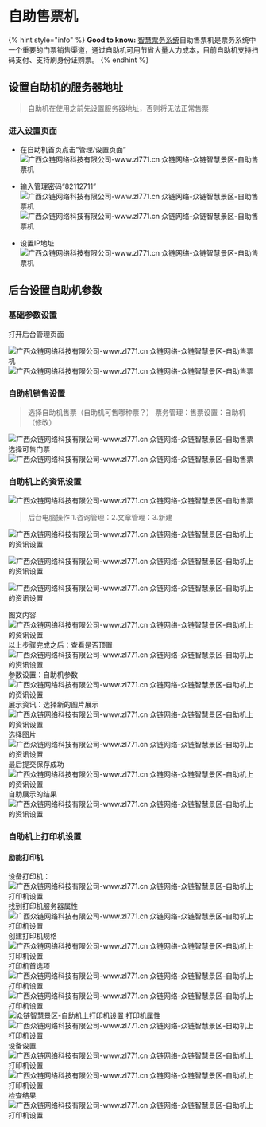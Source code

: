 # 自助售票机

{% hint style="info" %}
**Good to know:** [智慧票务系统](https://www.zl771.cn)自助售票机是票务系统中一个重要的门票销售渠道，通过自助机可用节省大量人力成本，目前自助机支持扫码支付、支持刷身份证购票。
{% endhint %}

## 设置自助机的服务器地址

> 自助机在使用之前先设置服务器地址，否则将无法正常售票

### 进入设置页面

* 在自助机首页点击“管理/设置页面”
  ![广西众链网络科技有限公司-www.zl771.cn 众链网络-众链智慧景区-自助售票机](imgs/clip_image002.jpg)

* 输入管理密码“82112711”
   ![广西众链网络科技有限公司-www.zl771.cn 众链网络-众链智慧景区-自助售票机](imgs/clip_image006-16395329517813.jpg)
   ![广西众链网络科技有限公司-www.zl771.cn 众链网络-众链智慧景区-自助售票机](imgs/image-20211215094937203.png)

* 设置IP地址
![广西众链网络科技有限公司-www.zl771.cn 众链网络-众链智慧景区-自助售票机](imgs/image-20211215094947384.png)

## 后台设置自助机参数

### 基础参数设置

打开后台管理页面

![广西众链网络科技有限公司-www.zl771.cn 众链网络-众链智慧景区-自助售票机](imgs/clip_image002-16395332671624.jpg)
![广西众链网络科技有限公司-www.zl771.cn 众链网络-众链智慧景区-自助售票](imgs/clip_image004-16395332671625.jpg)

### 自助机销售设置

>选择自助机售票（自助机可售哪种票？）
票务管理：售票设置：自助机（修改）

![广西众链网络科技有限公司-www.zl771.cn 众链网络-众链智慧景区-自助售票](imgs/clip_image006-16395332671636.jpg)
选择可售门票
![广西众链网络科技有限公司-www.zl771.cn 众链网络-众链智慧景区-自助售票](imgs/clip_image008.jpg)

### 自助机上的资讯设置

![广西众链网络科技有限公司-www.zl771.cn 众链网络-众链智慧景区-自助售票](imgs/clip_image002-16395336004957.jpg)

>后台电脑操作
1.咨询管理：2.文章管理：3.新建

![广西众链网络科技有限公司-www.zl771.cn 众链网络-众链智慧景区-自助机上的资讯设置](imgs/clip_image004-16395336004958.jpg)

![广西众链网络科技有限公司-www.zl771.cn 众链网络-众链智慧景区-自助机上的资讯设置](imgs/clip_image006-163953360049610.jpg)

![广西众链网络科技有限公司-www.zl771.cn 众链网络-众链智慧景区-自助机上的资讯设置](imgs/clip_image008-16395336004969.jpg)

图文内容
![广西众链网络科技有限公司-www.zl771.cn 众链网络-众链智慧景区-自助机上的资讯设置](imgs/clip_image010.jpg)
以上步骤完成之后：查看是否顶置
![广西众链网络科技有限公司-www.zl771.cn 众链网络-众链智慧景区-自助机上的资讯设置](imgs/clip_image012.jpg)
参数设置：自助机参数
![广西众链网络科技有限公司-www.zl771.cn 众链网络-众链智慧景区-自助机上的资讯设置](imgs/clip_image014.jpg)
展示资讯：选择新的图片展示
![广西众链网络科技有限公司-www.zl771.cn 众链网络-众链智慧景区-自助机上的资讯设置](imgs/clip_image016.jpg)
选择图片
![广西众链网络科技有限公司-www.zl771.cn 众链网络-众链智慧景区-自助机上的资讯设置](imgs/clip_image018.jpg)
最后提交保存成功
![广西众链网络科技有限公司-www.zl771.cn 众链网络-众链智慧景区-自助机上的资讯设置](imgs/clip_image020.jpg)
自助展示的结果
![广西众链网络科技有限公司-www.zl771.cn 众链网络-众链智慧景区-自助机上的资讯设置](imgs/clip_image022.jpg)

### 自助机上打印机设置

#### **励能打印机**

设备打印机：
![广西众链网络科技有限公司-www.zl771.cn 众链网络-众链智慧景区-自助机上打印机设置](imgs/clip_image002-163953398366411.jpg)
找到打印机服务器属性
![广西众链网络科技有限公司-www.zl771.cn 众链网络-众链智慧景区-自助机上打印机设置](imgs/clip_image004-163953398366412.jpg)
创建打印机规格
![广西众链网络科技有限公司-www.zl771.cn 众链网络-众链智慧景区-自助机上打印机设置](imgs/clip_image006-163953398366414.jpg)
打印机首选项
![广西众链网络科技有限公司-www.zl771.cn 众链网络-众链智慧景区-自助机上打印机设置](imgs/clip_image008-163953398366413.jpg)
![广西众链网络科技有限公司-www.zl771.cn 众链网络-众链智慧景区-自助机上打印机设置](imgs/clip_image010-163953398366415.jpg)
![众链智慧景区-自助机上打印机设置](imgs/clip_image012-163953398366416.jpg)
打印机属性
![广西众链网络科技有限公司-www.zl771.cn 众链网络-众链智慧景区-自助机上打印机设置](imgs/clip_image014-163953398366417.jpg)
设备设置
![广西众链网络科技有限公司-www.zl771.cn 众链网络-众链智慧景区-自助机上打印机设置](imgs/clip_image016-163953398366518.jpg)
![广西众链网络科技有限公司-www.zl771.cn 众链网络-众链智慧景区-自助机上打印机设置](imgs/clip_image018-163953398366519.jpg)
检查结果
![广西众链网络科技有限公司-www.zl771.cn 众链网络-众链智慧景区-自助机上打印机设置](imgs/clip_image020-163953398366520.jpg)
